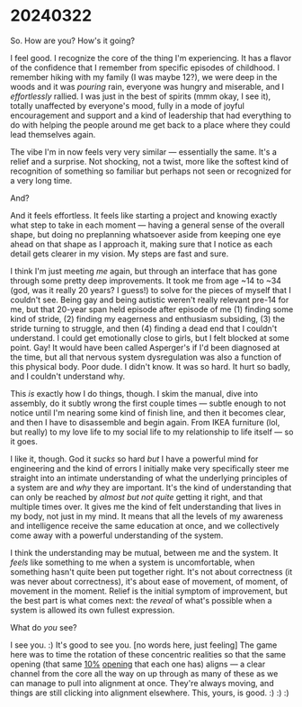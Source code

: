 # 20240322

So. How are you? How's it going?

I feel good. I recognize the core of the thing I'm experiencing. It has a flavor of the confidence that I remember from specific episodes of childhood. I remember hiking with my family (I was maybe 12?), we were deep in the woods and it was _pouring_ rain, everyone was hungry and miserable, and I _effortlessly_ rallied. I was just in the best of spirits (mmm okay, I see it), totally unaffected by everyone's mood, fully in a mode of joyful encouragement and support and a kind of leadership that had everything to do with helping the people around me get back to a place where they could lead themselves again.

The vibe I'm in now feels very very similar — essentially the same. It's a relief and a surprise. Not shocking, not a twist, more like the softest kind of recognition of something so familiar but perhaps not seen or recognized for a very long time.

And?

And it feels effortless. It feels like starting a project and knowing exactly what step to take in each moment — having a general sense of the overall shape, but doing no preplanning whatsoever aside from keeping one eye ahead on that shape as I approach it, making sure that I notice as each detail gets clearer in my vision. My steps are fast and sure.

I think I'm just meeting _me_ again, but through an interface that has gone through some pretty deep improvements. It took me from age \~14 to \~34 (god, was it really 20 years? I guess!) to solve for the pieces of myself that I couldn't see. Being gay and being autistic weren't really relevant pre-14 for me, but that 20-year span held episode after episode of me (1) finding some kind of stride, (2) finding my eagerness and enthusiasm subsiding, (3) the stride turning to struggle, and then (4) finding a dead end that I couldn't understand. I could get emotionally close to girls, but I felt blocked at some point. Gay! It would have been called Asperger's if I'd been diagnosed at the time, but all that nervous system dysregulation was also a function of this physical body. Poor dude. I didn't know. It was so hard. It hurt so badly, and I couldn't understand why.

This _is_ exactly how I do things, though. I skim the manual, dive into assembly, do it subtly wrong the first couple times — subtle enough to not notice until I'm nearing some kind of finish line, and then it becomes clear, and then I have to disassemble and begin again. From IKEA furniture (lol, but really) to my love life to my social life to my relationship to life itself — so it goes.

I like it, though. God it _sucks_ so hard _but_ I have a powerful mind for engineering and the kind of errors I initially make very specifically steer me straight into an intimate understanding of what the underlying principles of a system are and _why_ they are important. It's the kind of understanding that can only be reached by _almost but not quite_ getting it right, and that multiple times over. It gives me the kind of felt understanding that lives in my body, not just in my mind. It means that all the levels of my awareness and intelligence receive the same education at once, and we collectively come away with a powerful understanding of the system.

I think the understanding may be mutual, between me and the system. It _feels_ like something to me when a system is uncomfortable, when something hasn't quite been put together right. It's not about correctness (it was never about correctness), it's about ease of movement, of moment, of movement in the moment. Relief is the initial symptom of improvement, but the best part is what comes next: the _reveal_ of what's possible when a system is allowed its own fullest expression.

What do _you_ see?

I see you. :) It's good to see you. \[no words here, just feeling] The game here was to time the rotation of these concentric realities so that the same opening (that same [10%](../../ideas/10-revolt.md) [opening](../../ideas/always-leave-a-door-open/) that each one has) aligns — a clear channel from the core all the way on up through as many of these as we can manage to pull into alignment at once. They're always moving, and things are still clicking into alignment elsewhere. This, yours, is good. :) :) :)
